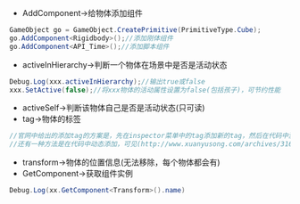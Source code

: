 - AddComponent->给物体添加组件
```C#
GameObject go = GameObject.CreatePrimitive(PrimitiveType.Cube);
go.AddComponent<Rigidbody>();//添加刚体组件
go.AddComponent<API_Time>();//添加脚本组件
```
- activeInHierarchy->判断一个物体在场景中是否是活动状态
```c#
Debug.Log(xxx.activeInHierarchy);//输出true或false
xxx.SetActive(false);//将xxx物体的活动属性设置为false(包括孩子)，可节约性能
```
- activeSelf->判断该物体自己是否是活动状态(只可读)
- tag->物体的标签
```c#
//官网中给出的添加tag的方案是，先在inspector菜单中的tag添加新的tag，然后在代码中激活
//还有一种方法是在代码中动态添加，可见(http://www.xuanyusong.com/archives/3169)
```
- transform->物体的位置信息(无法移除，每个物体都会有)
- GetComponent->获取组件实例
```c#
Debug.Log(xx.GetComponent<Transform>().name)
```
